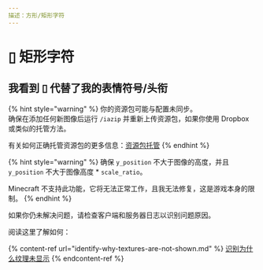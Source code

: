 ```yaml
---
描述：方形/矩形字符
---
```


# ▯ 矩形字符

## 我看到 ▯ 代替了我的表情符号/头衔

{% hint style="warning" %}
你的资源包可能与配置未同步。\
确保在添加任何新图像后运行 `/iazip` 并重新上传资源包，如果你使用 Dropbox 或类似的托管方法。

有关如何正确托管资源包的更多信息：[资源包托管](../plugin-usage/resourcepack-hosting/)
{% endhint %}

{% hint style="warning" %}
确保 `y_position` 不大于图像的高度，并且 `y_position` 不大于图像高度 \* `scale_ratio`。

Minecraft 不支持此功能，它将无法正常工作，且我无法修复，这是游戏本身的限制。
{% endhint %}

如果你仍未解决问题，请检查客户端和服务器日志以识别问题原因。

阅读这里了解如何：

{% content-ref url="identify-why-textures-are-not-shown.md" %}
[识别为什么纹理未显示](identify-why-textures-are-not-shown.md)
{% endcontent-ref %}
